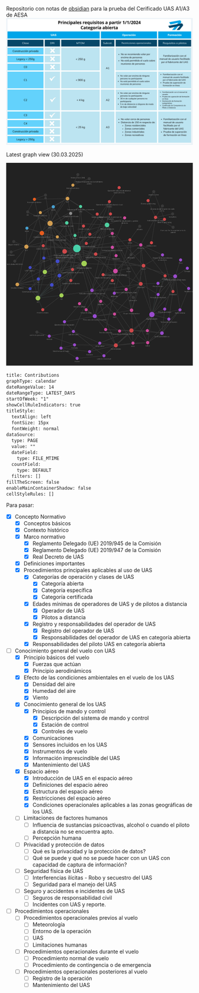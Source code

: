 
Repositorio con notas de <a href="https://obsidian.md/">obsidian</a> para la prueba del Cerificado UAS A1/A3 de AESA
<img src="attachments/Pasted image 20250323000819.png">

Latest graph view (30.03.2025)

<img src="attachments/Pasted image 20250331004242.png">

```contributionGraph
title: Contributions
graphType: calendar
dateRangeValue: 14
dateRangeType: LATEST_DAYS
startOfWeek: "1"
showCellRuleIndicators: true
titleStyle:
  textAlign: left
  fontSize: 15px
  fontWeight: normal
dataSource:
  type: PAGE
  value: ""
  dateField:
    type: FILE_MTIME
  countField:
    type: DEFAULT
  filters: []
fillTheScreen: false
enableMainContainerShadow: false
cellStyleRules: []

```
Para pasar:
- [x] Concepto Normativo
	- [x] Conceptos básicos
	- [x] Contexto histórico
	- [x] Marco normativo
		- [x] Reglamento Delegado (UE) 2019/945 de la Comisión
		- [x] Reglamento Delegado (UE) 2019/947 de la Comisión
		- [x] Real Decreto de UAS
	- [x] Definiciones importantes
	- [x] Procedimientos principales aplicables al uso de UAS
		- [x] Categorías de operación y clases de UAS
			- [x] Categoría abierta
			- [x] Categoría específica
			- [x] Categoría certificada
		- [x] Edades mínimas de operadores de UAS y de pilotos a distancia
			- [x] Operador de UAS
			- [x] Pilotos a distancia
		- [x] Registro y responsabilidades del operador de UAS
			- [x] Registro del operador de UAS
			- [x] Responsabilidades del operador de UAS en categoría abierta
		- [x] Responsabilidades del piloto UAS en categoría abierta
- [ ] Conocimiento general del vuelo con UAS
	- [x] Principio básicos del vuelo
		- [x] Fuerzas que actúan
		- [x] Principio aerodinámicos
	- [x] Efecto de las condiciones ambientales en el vuelo de los UAS
		- [x] Densidad del aire
		- [x] Humedad del aire
		- [x] Viento
	- [x] Conocimiento general de los UAS
		- [x] Principios de mando y control
			- [x] Descripción del sistema de mando y control
			- [x] Estación de control
			- [x] Controles de vuelo
		- [x] Comunicaciones
		- [x] Sensores incluidos en los UAS
		- [x] Instrumentos de vuelo
		- [x] Información imprescindible del UAS
		- [x] Mantenimiento del UAS
	- [x] Espacio aéreo
		- [x] Introducción de UAS en el espacio aéreo
		- [x] Definiciones del espacio aéreo
		- [x] Estructura del espacio aéreo
		- [x] Restricciones del espacio aéreo
		- [x] Condiciones operacionales aplicables a las zonas geográficas de los UAS.
	- [ ] Limitaciones de factores humanos
		- [ ] Influencia de sustancias psicoactivas, alcohol o cuando el piloto a distancia no se encuentra apto.
		- [ ] Percepción humana
	- [ ] Privacidad y protección de datos
		- [ ] Qué es la privacidad y la protección de datos?
		- [ ] Qué se puede y qué no se puede hacer con un UAS con capacidad de captura de información?
	- [ ] Seguridad física de UAS
		- [ ] Interferencias ilícitas - Robo y secuestro del UAS
		- [ ] Seguridad para el manejo del UAS
	- [ ] Seguro y accidentes e incidentes de UAS
		- [ ] Seguros de responsabilidad civil
		- [ ] Incidentes con UAS y reporte.
- [ ] Procedimientos operacionales
	- [ ] Procedimientos operacionales previos al vuelo
		- [ ] Meteorología
		- [ ] Entorno de la operación
		- [ ] UAS
		- [ ] Limitaciones humanas
	- [ ] Procedimientos operacionales durante el vuelo
		- [ ] Procedimiento normal de vuelo
		- [ ] Procedimiento de contingencia o de emergencia
	- [ ] Procedimientos operacionales posteriores al vuelo
		- [ ] Registro de la operación
		- [ ] Mantenimiento del UAS 